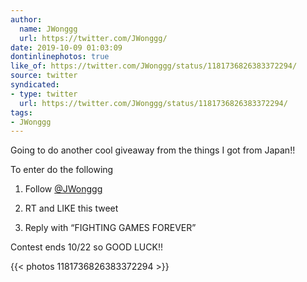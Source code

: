 ```yaml
---
author:
  name: JWonggg
  url: https://twitter.com/JWonggg/
date: 2019-10-09 01:03:09
dontinlinephotos: true
like_of: https://twitter.com/JWonggg/status/1181736826383372294/
source: twitter
syndicated:
- type: twitter
  url: https://twitter.com/JWonggg/status/1181736826383372294/
tags:
- JWonggg
---
```


Going to do another cool giveaway from the things I got from Japan!! 



To enter do the following 



1. Follow [@JWonggg](https://twitter.com/JWonggg/)

2. RT and LIKE this tweet 

3. Reply with “FIGHTING GAMES FOREVER”



Contest ends 10/22 so GOOD LUCK!! 

{{< photos 1181736826383372294 >}}